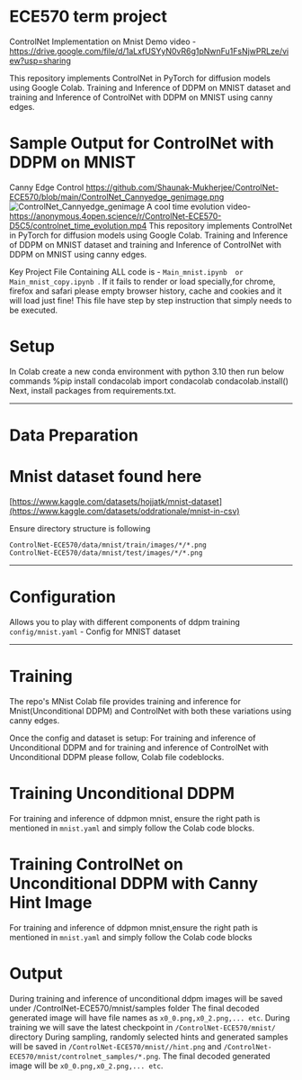 # ECE570 term project

ControlNet Implementation on Mnist
Demo video - https://drive.google.com/file/d/1aLxfUSYyN0vR6g1pNwnFu1FsNjwPRLze/view?usp=sharing

This repository implements ControlNet in PyTorch for diffusion models using Google Colab. 
Training and Inference of DDPM on MNIST dataset and training and Inference of ControlNet with DDPM on MNIST using canny edges.


# Sample Output for ControlNet with DDPM on MNIST
Canny Edge Control https://github.com/Shaunak-Mukherjee/ControlNet-ECE570/blob/main/ControlNet_Cannyedge_genimage.png
![ControlNet_Cannyedge_genimage](https://github.com/user-attachments/assets/7883b187-cc46-4171-bbb5-702c49e76c8e)
A cool time evolution video- https://anonymous.4open.science/r/ControlNet-ECE570-D5C5/controlnet_time_evolution.mp4
This repository implements ControlNet in PyTorch for diffusion models using Google Colab. 
Training and Inference of DDPM on MNIST dataset and training and Inference of ControlNet with DDPM on MNIST using canny edges.

Key Project File Containing ALL code is - `Main_mnist.ipynb  or Main_mnist_copy.ipynb `. 
If it fails to render or load specially,for chrome, firefox and safari please empty browser history, cache and cookies and it will load just fine!
This file have step by step instruction that simply needs to be executed. 

# Setup
In Colab create a new conda environment with python 3.10 then run below commands
%pip install condacolab
import condacolab
condacolab.install()
Next, install packages from requirements.txt.
___  
# Data Preparation
# Mnist dataset found here 
[https://www.kaggle.com/datasets/hojjatk/mnist-dataset](https://www.kaggle.com/datasets/oddrationale/mnist-in-csv)

Ensure directory structure is following
```
ControlNet-ECE570/data/mnist/train/images/*/*.png
ControlNet-ECE570/data/mnist/test/images/*/*.png
```
---
# Configuration
 Allows you to play with different components of ddpm training
 ```config/mnist.yaml``` - Config for MNIST dataset

___  
# Training
The repo's MNist Colab file provides training and inference for Mnist(Unconditional DDPM) and ControlNet with both these variations using canny edges.

Once the config and dataset is setup:
For training and inference of Unconditional DDPM and for training and inference of ControlNet with Unconditional DDPM please follow, Colab file codeblocks.

# Training Unconditional DDPM
For training and inference of ddpmon mnist, ensure the right path is mentioned in `mnist.yaml` and simply follow the Colab code blocks.

# Training ControlNet on Unconditional DDPM with Canny Hint Image
For training and inference of ddpmon mnist,ensure the right path is mentioned in `mnist.yaml` and simply follow the Colab code blocks

# Output
During training and inference of unconditional ddpm images will be saved under /ControlNet-ECE570/mnist/samples folder
The final decoded generated image will have file names as `x0_0.png,x0_2.png,... etc`.
During training we will save the latest checkpoint in ``` /ControlNet-ECE570/mnist/ ``` directory
During sampling, randomly selected hints and generated samples will be saved in ```/ControlNet-ECE570/mnist//hint.png``` and  ```/ControlNet-ECE570/mnist/controlnet_samples/*.png```. The final decoded generated image will be `x0_0.png,x0_2.png,... etc`.


